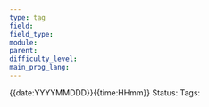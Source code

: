 ```yaml
---
type: tag
field: 
field_type: 
module: 
parent: 
difficulty_level: 
main_prog_lang:
---
```

{{date:YYYYMMDDD}}{{time:HHmm}}
Status: 
Tags:
